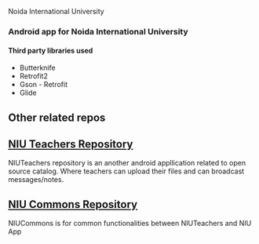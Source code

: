 Noida International University

### Android app for Noida International University

 #### Third party libraries used
 * Butterknife <br>
 * Retrofit2 <br>
 * Gson - Retrofit <br>
 * Glide
 
 ## Other related repos  <br>
 ## [NIU Teachers Repository](https://github.com/sandeeprana011/niu-teachers.git "NIU Teachers")<br>
 NIUTeachers repository is an another android appllication related to open source catalog. Where teachers can upload their files and can broadcast messages/notes.
 
 ## [NIU Commons Repository](https://github.com/sandeeprana011/niu-teachers.git "niucommons is a module that contains api calls and common functionalities")<br>
 NIUCommons is for common functionalities between NIUTeachers and NIU App
 